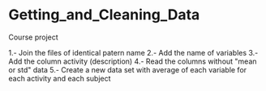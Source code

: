 # Getting_and_Cleaning_Data
Course project

1.- Join the files of identical patern name
2.- Add the name of variables
3.- Add the column activity (description)
4.- Read the columns without "mean or std" data
5.- Create a new data set with average of each variable for each activity and each subject

